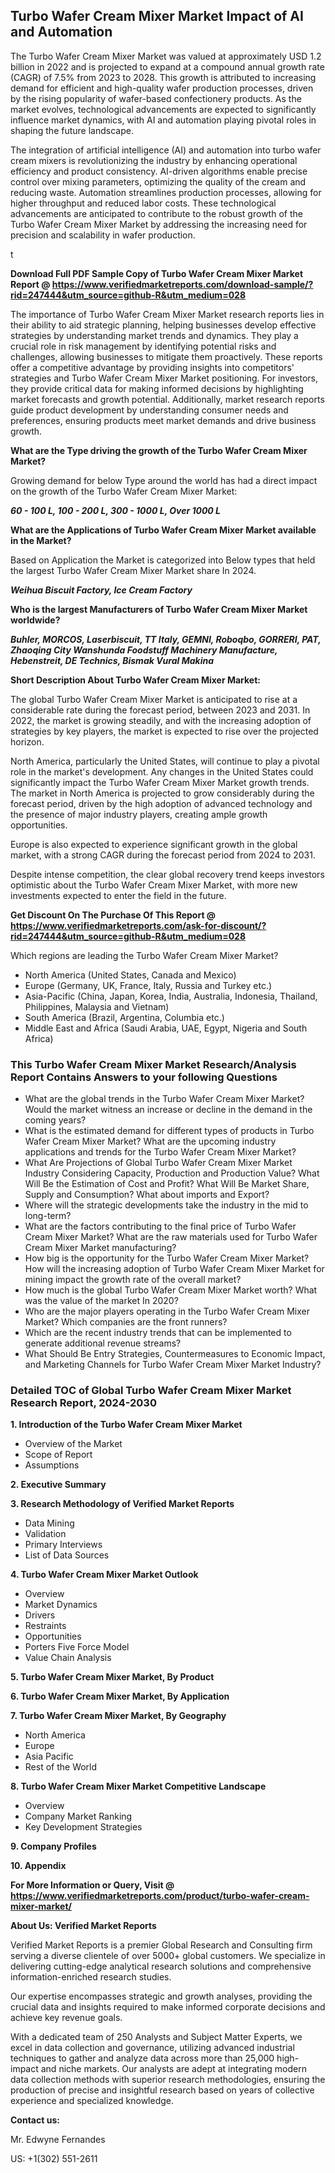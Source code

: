 <h2>Turbo Wafer Cream Mixer Market Impact of AI and Automation</h2><p>The Turbo Wafer Cream Mixer Market was valued at approximately USD 1.2 billion in 2022 and is projected to expand at a compound annual growth rate (CAGR) of 7.5% from 2023 to 2028. This growth is attributed to increasing demand for efficient and high-quality wafer production processes, driven by the rising popularity of wafer-based confectionery products. As the market evolves, technological advancements are expected to significantly influence market dynamics, with AI and automation playing pivotal roles in shaping the future landscape.</p><p>The integration of artificial intelligence (AI) and automation into turbo wafer cream mixers is revolutionizing the industry by enhancing operational efficiency and product consistency. AI-driven algorithms enable precise control over mixing parameters, optimizing the quality of the cream and reducing waste. Automation streamlines production processes, allowing for higher throughput and reduced labor costs. These technological advancements are anticipated to contribute to the robust growth of the Turbo Wafer Cream Mixer Market by addressing the increasing need for precision and scalability in wafer production.</p>t</p><p id="" class=""><strong>Download Full PDF Sample Copy of Turbo Wafer Cream Mixer Market Report @ <a href="https://www.verifiedmarketreports.com/download-sample/?rid=247444&utm_source=github-R&utm_medium=028" target="_blank">https://www.verifiedmarketreports.com/download-sample/?rid=247444&utm_source=github-R&utm_medium=028</a></strong></p><p>The importance of&nbsp;Turbo Wafer Cream Mixer Market research reports lies in their ability to aid strategic planning, helping businesses develop effective strategies by understanding market trends and dynamics. They play a crucial role in risk management by identifying potential risks and challenges, allowing businesses to mitigate them proactively. These reports offer a competitive advantage by providing insights into competitors' strategies and Turbo Wafer Cream Mixer Market positioning. For investors, they provide critical data for making informed decisions by highlighting market forecasts and growth potential. Additionally, market research reports guide product development by understanding consumer needs and preferences, ensuring products meet market demands and drive business growth.</p><p><strong>What are the&nbsp;Type driving the growth of the Turbo Wafer Cream Mixer Market?</strong></p><p id="" class="">Growing demand for below Type around the world has had a direct impact on the growth of the Turbo Wafer Cream Mixer Market:</p><em><strong>60 - 100 L, 100 - 200 L, 300 - 1000 L, Over 1000 L</strong></em></p><strong>What are the&nbsp;Applications&nbsp;of Turbo Wafer Cream Mixer Market available in the Market?</strong></p><p id="" class="">Based on Application the Market is categorized into Below types that held the largest Turbo Wafer Cream Mixer Market share In 2024.</p><em><strong>Weihua Biscuit Factory, Ice Cream Factory</strong></em></p><strong>Who is the largest Manufacturers of Turbo Wafer Cream Mixer Market worldwide?</strong></p><p><em><strong>Buhler, MORCOS, Laserbiscuit, TT Italy, GEMNI, Roboqbo, GORRERI, PAT, Zhaoqing City Wanshunda Foodstuff Machinery Manufacture, Hebenstreit, DE Technics, Bismak Vural Makina</strong></em></p><p id="" class=""><strong>Short Description About Turbo Wafer Cream Mixer Market:</strong></p><p>The global Turbo Wafer Cream Mixer Market is anticipated to rise at a considerable rate during the forecast period, between 2023 and 2031. In 2022, the market is growing steadily, and with the increasing adoption of strategies by key players, the market is expected to rise over the projected horizon.</p><p>North America, particularly the United States, will continue to play a pivotal role in the market's development. Any changes in the United States could significantly impact the Turbo Wafer Cream Mixer Market growth trends. The market in North America is projected to grow considerably during the forecast period, driven by the high adoption of advanced technology and the presence of major industry players, creating ample growth opportunities.</p><p>Europe is also expected to experience significant growth in the global market, with a strong CAGR during the forecast period from 2024 to 2031.</p><p>Despite intense competition, the clear global recovery trend keeps investors optimistic about the Turbo Wafer Cream Mixer Market, with more new investments expected to enter the field in the future.</p><p id="" class=""><strong>Get Discount On The Purchase Of This Report @ <a href="https://www.verifiedmarketreports.com/ask-for-discount/?rid=247444&utm_source=github-R&utm_medium=028" target="_blank">https://www.verifiedmarketreports.com/ask-for-discount/?rid=247444&utm_source=github-R&utm_medium=028</a></strong></p>Which regions are leading the Turbo Wafer Cream Mixer Market?</p><ul><li>North America (United States, Canada and Mexico)</li><li>Europe (Germany, UK, France, Italy, Russia and Turkey etc.)</li><li>Asia-Pacific (China, Japan, Korea, India, Australia, Indonesia, Thailand, Philippines, Malaysia and Vietnam)</li><li>South America (Brazil, Argentina, Columbia etc.)</li><li>Middle East and Africa (Saudi Arabia, UAE, Egypt, Nigeria and South Africa)</li></ul><h3 id="" class="">This Turbo Wafer Cream Mixer Market Research/Analysis Report Contains Answers to your following Questions</h3><ul><li>What are the global trends in the Turbo Wafer Cream Mixer Market? Would the market witness an increase or decline in the demand in the coming years?</li><li>What is the estimated demand for different types of products in Turbo Wafer Cream Mixer Market? What are the upcoming industry applications and trends for the Turbo Wafer Cream Mixer Market?</li><li>What Are Projections of Global Turbo Wafer Cream Mixer Market Industry Considering Capacity, Production and Production Value? What Will Be the Estimation of Cost and Profit? What Will Be Market Share, Supply and Consumption? What about imports and Export?</li><li>Where will the strategic developments take the industry in the mid to long-term?</li><li>What are the factors contributing to the final price of Turbo Wafer Cream Mixer Market? What are the raw materials used for Turbo Wafer Cream Mixer Market manufacturing?</li><li>How big is the opportunity for the Turbo Wafer Cream Mixer Market? How will the increasing adoption of Turbo Wafer Cream Mixer Market for mining impact the growth rate of the overall market?</li><li>How much is the global Turbo Wafer Cream Mixer Market worth? What was the value of the market In 2020?</li><li>Who are the major players operating in the Turbo Wafer Cream Mixer Market? Which companies are the front runners?</li><li>Which are the recent industry trends that can be implemented to generate additional revenue streams?</li><li>What Should Be Entry Strategies, Countermeasures to Economic Impact, and Marketing Channels for Turbo Wafer Cream Mixer Market Industry?</li></ul><h3 id="" class="">Detailed TOC of Global Turbo Wafer Cream Mixer Market Research Report, 2024-2030</h3><p id="" class=""><strong>1. Introduction of the Turbo Wafer Cream Mixer Market</strong></p><ul><li>Overview of the Market</li><li>Scope of Report</li><li>Assumptions</li></ul><p id="" class=""><strong>2. Executive Summary</strong></p><p id="" class=""><strong>3. Research Methodology of Verified Market Reports</strong></p><ul><li>Data Mining</li><li>Validation</li><li>Primary Interviews</li><li>List of Data Sources</li></ul><p id="" class=""><strong>4. Turbo Wafer Cream Mixer Market Outlook</strong></p><ul><li>Overview</li><li>Market Dynamics</li><li>Drivers</li><li>Restraints</li><li>Opportunities</li><li>Porters Five Force Model</li><li>Value Chain Analysis</li></ul><p id="" class=""><strong>5. Turbo Wafer Cream Mixer Market, By Product</strong></p><p id="" class=""><strong>6. Turbo Wafer Cream Mixer Market, By Application</strong></p><p id="" class=""><strong>7. Turbo Wafer Cream Mixer Market, By Geography</strong></p><ul><li>North America</li><li>Europe</li><li>Asia Pacific</li><li>Rest of the World</li></ul><p id="" class=""><strong>8. Turbo Wafer Cream Mixer Market Competitive Landscape</strong></p><ul><li>Overview</li><li>Company Market Ranking</li><li>Key Development Strategies</li></ul><p id="" class=""><strong>9. Company Profiles</strong></p><p id="" class=""><strong>10. Appendix</strong></p><p id="" class=""><strong>For More Information or Query, Visit @ <a href="https://www.verifiedmarketreports.com/product/turbo-wafer-cream-mixer-market/" target="_blank">https://www.verifiedmarketreports.com/product/turbo-wafer-cream-mixer-market/</a></strong></p><p id="" class=""><strong>About Us: Verified Market Reports</strong></p><p id="" class="">Verified Market Reports is a premier Global Research and Consulting firm serving a diverse clientele of over 5000+ global customers. We specialize in delivering cutting-edge analytical research solutions and comprehensive information-enriched research studies.</p><p id="" class="">Our expertise encompasses strategic and growth analyses, providing the crucial data and insights required to make informed corporate decisions and achieve key revenue goals.</p><p id="" class="">With a dedicated team of 250 Analysts and Subject Matter Experts, we excel in data collection and governance, utilizing advanced industrial techniques to gather and analyze data across more than 25,000 high-impact and niche markets. Our analysts are adept at integrating modern data collection methods with superior research methodologies, ensuring the production of precise and insightful research based on years of collective experience and specialized knowledge.</p><p id="" class=""><strong>Contact us:</strong></p><p id="" class="">Mr. Edwyne Fernandes</p><p id="" class="">US: +1(302) 551-2611</p>